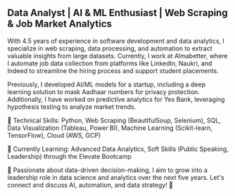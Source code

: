 ## Data Analyst | AI & ML Enthusiast | Web Scraping & Job Market Analytics

With 4.5 years of experience in software development and data analytics, I specialize in web scraping, data processing, and automation to extract valuable insights from large datasets. Currently, I work at Almabetter, where I automate job data collection from platforms like LinkedIn, Naukri, and Indeed to streamline the hiring process and support student placements.

Previously, I developed AI/ML models for a startup, including a deep learning solution to mask Aadhaar numbers for privacy protection. Additionally, I have worked on predictive analytics for Yes Bank, leveraging hypothesis testing to analyze market trends.

🔹 Technical Skills: Python, Web Scraping (BeautifulSoup, Selenium), SQL, Data Visualization (Tableau, Power BI), Machine Learning (Scikit-learn, TensorFlow), Cloud (AWS, GCP)

🎯 Currently Learning: Advanced Data Analytics, Soft Skills (Public Speaking, Leadership) through the Elevate Bootcamp

📌 Passionate about data-driven decision-making, I aim to grow into a leadership role in data science and analytics over the next five years. Let's connect and discuss AI, automation, and data strategy!  👋

<!--
**priyarane879/priyarane879** is a ✨ _special_ ✨ repository because its `README.md` (this file) appears on your GitHub profile.

Data Analyst | AI & ML Enthusiast | Web Scraping & Job Market Analytics

With 4.5 years of experience in software development and data analytics, I specialize in web scraping, data processing, and automation to extract valuable insights from large datasets. Currently, I work at Almabetter, where I automate job data collection from platforms like LinkedIn, Naukri, and Indeed to streamline the hiring process and support student placements.

Previously, I developed AI/ML models for a startup, including a deep learning solution to mask Aadhaar numbers for privacy protection. Additionally, I have worked on predictive analytics for Yes Bank, leveraging hypothesis testing to analyze market trends.

🔹 Technical Skills: Python, Web Scraping (BeautifulSoup, Selenium), SQL, Data Visualization (Tableau, Power BI), Machine Learning (Scikit-learn, TensorFlow), Cloud (AWS, GCP)

🎯 Currently Learning: Advanced Data Analytics, Soft Skills (Public Speaking, Leadership) through the Elevate Bootcamp

📌 Passionate about data-driven decision-making, I aim to grow into a leadership role in data science and analytics over the next five years. Let's connect and discuss AI, automation, and data strategy! 
